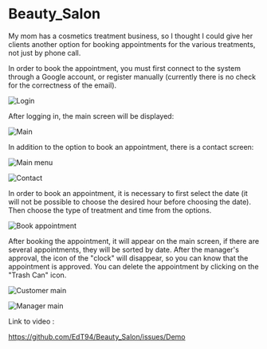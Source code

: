 # Beauty_Salon
My mom has a cosmetics treatment business, so I thought I could give her clients another option for booking appointments for the various treatments, not just by phone call.

In order to book the appointment, you must first connect to the system through a Google account, or register manually (currently there is no check for the correctness of the email).


![Login](https://user-images.githubusercontent.com/81565589/152758239-b83b3181-714d-4807-9399-77a7bb9ec07d.jpeg)

After logging in, the main screen will be displayed:

![Main](https://user-images.githubusercontent.com/81565589/152758819-1d35a385-9deb-4c8e-966a-ce6ecccbdf52.jpeg)

In addition to the option to book an appointment, there is a contact screen:

![Main menu](https://user-images.githubusercontent.com/81565589/152759082-aa2eec8e-62ac-446c-ae6d-d6d7565c223a.jpeg)

![Contact](https://user-images.githubusercontent.com/81565589/152759136-6b3d4c10-ba39-4ade-92d3-2f707bfa2b40.jpeg)

In order to book an appointment, it is necessary to first select the date (it will not be possible to choose the desired hour before choosing the date). Then choose the type of treatment and time from the options.

![Book appointment](https://user-images.githubusercontent.com/81565589/152759761-7f35a1c1-a27b-4ee8-bb62-1b4cf46a9b42.jpeg)

After booking the appointment, it will appear on the main screen, if there are several appointments, they will be sorted by date. After the manager's approval, the icon of the "clock" will disappear, so you can know that the appointment is approved. You can delete the appointment by clicking on the "Trash Can" icon.

![Customer main](https://user-images.githubusercontent.com/81565589/152760430-9398354a-c58e-4fa3-a45a-b01c14cffa3b.jpeg)

![Manager main](https://user-images.githubusercontent.com/81565589/152760529-8039a18c-3132-4fe8-8b53-a8b0589446b0.jpeg)


Link to video :

https://github.com/EdT94/Beauty_Salon/issues/Demo


